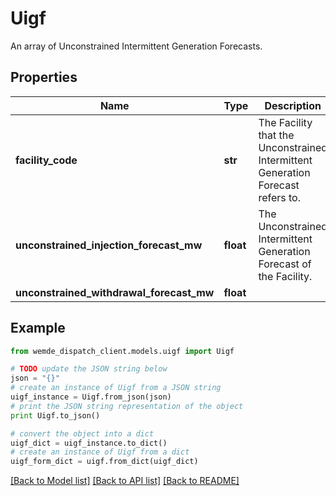# Uigf

An array of Unconstrained Intermittent Generation Forecasts.

## Properties

Name | Type | Description | Notes
------------ | ------------- | ------------- | -------------
**facility_code** | **str** | The Facility that the Unconstrained Intermittent Generation Forecast refers to. | 
**unconstrained_injection_forecast_mw** | **float** | The Unconstrained Intermittent Generation Forecast of the Facility. | 
**unconstrained_withdrawal_forecast_mw** | **float** |  | 

## Example

```python
from wemde_dispatch_client.models.uigf import Uigf

# TODO update the JSON string below
json = "{}"
# create an instance of Uigf from a JSON string
uigf_instance = Uigf.from_json(json)
# print the JSON string representation of the object
print Uigf.to_json()

# convert the object into a dict
uigf_dict = uigf_instance.to_dict()
# create an instance of Uigf from a dict
uigf_form_dict = uigf.from_dict(uigf_dict)
```
[[Back to Model list]](../README.md#documentation-for-models) [[Back to API list]](../README.md#documentation-for-api-endpoints) [[Back to README]](../README.md)


